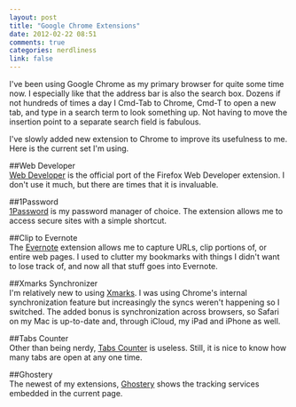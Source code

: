 ```yaml
---
layout: post
title: "Google Chrome Extensions"
date: 2012-02-22 08:51
comments: true
categories: nerdliness
link: false
---
```

I've been using Google Chrome as my primary browser for quite some time now. I especially like that the address bar is also the search box. Dozens if not hundreds of times a day I Cmd-Tab to Chrome, Cmd-T to open a new tab, and type in a search term to look something up. Not having to move the insertion point to a separate search field is fabulous.

I've slowly added new extension to Chrome to improve its usefulness to me. Here is the current set I'm using.

##Web Developer  
[Web Developer](https://chrome.google.com/webstore/detail/bfbameneiokkgbdmiekhjnmfkcnldhhm "Web Developer") is the official port of the Firefox Web Developer extension. I don't use it much, but there are times that it is invaluable. 

##1Password  
[1Password](https://agilebits.com/onepassword "1Password") is my password manager of choice. The extension allows me to access secure sites with a simple shortcut. 

##Clip to Evernote  
The [Evernote](http://evernote.com "Evernote") extension allows me to capture URLs, clip portions of, or entire web pages. I used to clutter my bookmarks with things I didn't want to lose track of, and now all that stuff goes into Evernote.

##Xmarks Synchronizer  
I'm relatively new to using [Xmarks](http://www.xmarks.com/ "Xmarks"). I was using Chrome's internal synchronization feature but increasingly the syncs weren't happening so I switched. The added bonus is synchronization across browsers, so Safari on my Mac is up-to-date and, through iCloud, my iPad and iPhone as well.

##Tabs Counter  
Other than being nerdy, [Tabs Counter](https://chrome.google.com/webstore/detail/ibokmmioadhomkeikgbfenloopldkcoi "Tabs Counter") is useless. Still, it is nice to know how many tabs are open at any one time. 

##Ghostery  
The newest of my extensions, [Ghostery](https://chrome.google.com/webstore/detail/mlomiejdfkolichcflejclcbmpeaniij "Ghostery") shows the tracking services embedded in the current page. 	